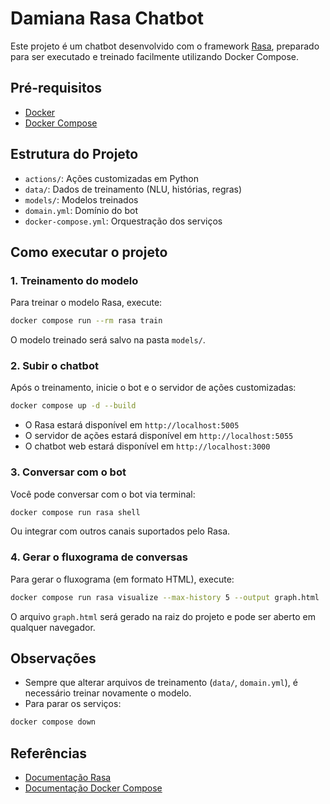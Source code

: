 # Damiana Rasa Chatbot

Este projeto é um chatbot desenvolvido com o framework [Rasa](https://rasa.com/), preparado para ser executado e treinado facilmente utilizando Docker Compose.

## Pré-requisitos

- [Docker](https://www.docker.com/get-started) 
- [Docker Compose](https://docs.docker.com/compose/) 

## Estrutura do Projeto

- `actions/`: Ações customizadas em Python
- `data/`: Dados de treinamento (NLU, histórias, regras)
- `models/`: Modelos treinados
- `domain.yml`: Domínio do bot
- `docker-compose.yml`: Orquestração dos serviços

## Como executar o projeto

### 1. Treinamento do modelo

Para treinar o modelo Rasa, execute:

```sh
docker compose run --rm rasa train
```

O modelo treinado será salvo na pasta `models/`.

### 2. Subir o chatbot

Após o treinamento, inicie o bot e o servidor de ações customizadas:

```sh
docker compose up -d --build
```

- O Rasa estará disponível em `http://localhost:5005`
- O servidor de ações estará disponível em `http://localhost:5055`
- O chatbot web estará disponível em `http://localhost:3000`

### 3. Conversar com o bot

Você pode conversar com o bot via terminal:

```sh
docker compose run rasa shell
```

Ou integrar com outros canais suportados pelo Rasa.

### 4. Gerar o fluxograma de conversas

Para gerar o fluxograma (em formato HTML), execute:

```sh
docker compose run rasa visualize --max-history 5 --output graph.html
```

O arquivo `graph.html` será gerado na raiz do projeto e pode ser aberto em qualquer navegador.

## Observações

- Sempre que alterar arquivos de treinamento (`data/`, `domain.yml`), é necessário treinar novamente o modelo.
- Para parar os serviços:

```sh
docker compose down
```

## Referências

- [Documentação Rasa](https://rasa.com/docs/)
- [Documentação Docker Compose](https://docs.docker.com/compose/)

